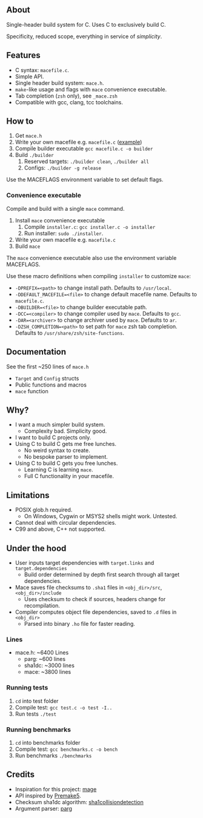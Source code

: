 
## About

Single-header build system for C.
Uses C to exclusively build C.

Specificity, reduced scope, everything in service of *simplicity*. 

## Features
- C syntax: `macefile.c`.
- Simple API.
- Single header build system: `mace.h`.
- `make`-like usage and flags with `mace` convenience executable.
- Tab completion (`zsh` only), see `_mace.zsh`
- Compatible with gcc, clang, tcc toolchains.

## How to
1. Get `mace.h`
2. Write your own macefile e.g. `macefile.c` ([example](https://github.com/Gabinou/mace/blob/master/example_macefile.c))
3. Compile builder executable `gcc macefile.c -o builder`
4. Build `./builder` 
    1. Reserved targets: `./builder clean`, `./builder all`
    2. Configs: `./builder -g release`

Use the MACEFLAGS environment variable to set default flags.

### Convenience executable
Compile and build with a single `mace` command.

1. Install `mace` convenience executable
    1. Compile `installer.c`: `gcc installer.c -o installer`
    2. Run installer: `sudo ./installer`. 
2. Write your own macefile e.g. `macefile.c`
3. Build `mace`

The `mace` convenience executable also use the environment variable MACEFLAGS.

Use these macro definitions when compiling `installer` to customize `mace`:
- `-DPREFIX=<path>` to change install path. Defaults to `/usr/local`.
- `-DDEFAULT_MACEFILE=<file>` to change default macefile name. Defaults to `macefile.c`.
- `-DBUILDER=<file>` to change builder executable path.
- `-DCC=<compiler>` to change compiler used by `mace`. Defaults to `gcc`.
- `-DAR=<archiver>` to change archiver used by `mace`. Defaults to `ar`.
- `-DZSH_COMPLETION=<path>` to set path for `mace` zsh tab completion. Defaults to `/usr/share/zsh/site-functions`.

## Documentation

See the first ~250 lines of `mace.h`
- `Target` and `Config` structs
- Public functions and macros  
- `mace` function

## Why?
- I want a much simpler build system.
    - Complexity bad. Simplicity good.
- I want to build C projects only.
- Using C to build C gets me free lunches.
    - No weird syntax to create.
    - No bespoke parser to implement.
- Using C to build C gets you free lunches.
    - Learning C is learning `mace`.
    - Full C functionality in your macefile.

## Limitations
- POSIX glob.h required.
    - On Windows, Cygwin or MSYS2 shells might work. Untested.
- Cannot deal with circular dependencies.
- C99 and above, C++ not supported.

## Under the hood
- User inputs target dependencies with `target.links` and `target.dependencies`
    - Build order determined by depth first search through all target dependencies.
- Mace saves file checksums to `.sha1` files in `<obj_dir>/src`, `<obj_dir>/include`
    - Uses checksum to check if sources, headers change for recompilation.
- Compiler computes object file dependencies, saved to `.d` files in `<obj_dir>`
    - Parsed into binary `.ho` file for faster reading.

### Lines
- mace.h: ~6400 Lines
    - parg:     ~600 lines
    - sha1dc:   ~3000 lines
    - mace:     ~3800 lines

### Running tests
1. `cd` into test folder
2. Compile test: `gcc test.c -o test -I..`
3. Run tests `./test`

### Running benchmarks
1. `cd` into benchmarks folder
2. Compile test: `gcc benchmarks.c -o bench`
3. Run benchmarks `./benchmarks`

## Credits
- Inspiration for this project: [mage](https://github.com/magefile/mage)
- API inspired by [Premake5](https://premake.github.io/).
- Checksum sha1dc algorithm: [sha1collisiondetection](https://github.com/cr-marcstevens/sha1collisiondetection)
- Argument parser: [parg](https://github.com/jibsen/parg)
 
